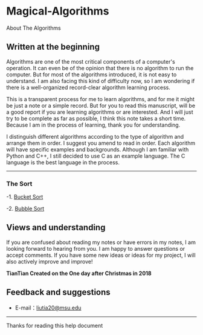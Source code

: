 # Magical-Algorithms
About The Algorithms

## Written at the beginning

Algorithms are one of the most critical components of a computer's operation. It can even be of the opinion that there is no algorithm to run the computer. But for most of the algorithms introduced, it is not easy to understand. I am also facing this kind of difficulty now, so I am wondering if there is a well-organized record-clear algorithm learning process.

This is a transparent process for me to learn algorithms, and for me it might be just a note or a simple record. But for you to read this manuscript, will be a good report if you are learning algorithms or are interested. And I will just try to be complete as far as possible, I think this note takes a short time. Because I am in the process of learning, thank you for understanding.

I distinguish different algorithms according to the type of algorithm and arrange them in order. I suggest you amend to read in order. Each algorithm will have specific examples and backgrounds. Although I am familiar with Python and C++, I still decided to use C as an example language. The C language is the best language in the process.

-----

### The Sort
-1. [Bucket Sort](https://github.com/liutiantian233/Magical-Algorithms/blob/master/Sort/Bucket%20Sort/Bucket%20Sort.md)

-2. [Bubble Sort](https://github.com/liutiantian233/Magical-Algorithms/blob/master/Sort/Bubble%20Sort/Bubble%20Sort.md)

## Views and understanding

If you are confused about reading my notes or have errors in my notes, I am looking forward to hearing from you. I am happy to answer questions or accept comments. If you have some new ideas or ideas for my project, I will also actively improve and improve!

**TianTian Created on the One day after Christmas in 2018**

## Feedback and suggestions
- E-mail：<liutia20@msu.edu>

---------
Thanks for reading this help document
